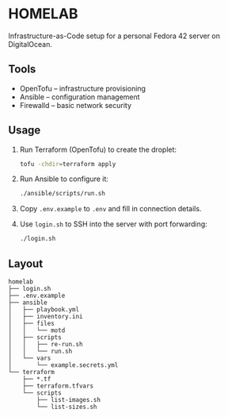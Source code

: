 # HOMELAB

Infrastructure-as-Code setup for a personal Fedora 42 server on DigitalOcean.

## Tools

- OpenTofu – infrastructure provisioning
- Ansible – configuration management
- Firewalld – basic network security

## Usage

1. Run Terraform (OpenTofu) to create the droplet:
   ```bash
   tofu -chdir=terraform apply
   ```

2. Run Ansible to configure it:

   ```bash
   ./ansible/scripts/run.sh
   ```
3. Copy `.env.example` to `.env` and fill in connection details.  
4. Use `login.sh` to SSH into the server with port forwarding:

   ```bash
   ./login.sh
   ```

## Layout

```
homelab
├── login.sh
├── .env.example
├── ansible
│   ├── playbook.yml
│   ├── inventory.ini
│   ├── files
│   │   └── motd
│   ├── scripts
│   │   ├── re-run.sh
│   │   └── run.sh
│   └── vars
│       └── example.secrets.yml
└── terraform
    ├── *.tf
    ├── terraform.tfvars
    └── scripts
        ├── list-images.sh
        └── list-sizes.sh
```
